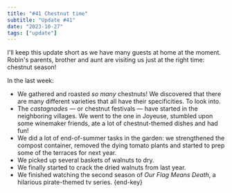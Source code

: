 ```yaml
---
title: "#41 Chestnut time"
subtitle: "Update #41"
date: "2023-10-27"
tags: ["update"]
---
```


I'll keep this update short as we have many guests at home at the moment. Robin's parents, brother and aunt are visiting us just at the right time: chestnut season!

In the last week:

- We gathered and roasted _so many_ chestnuts! We discovered that there are many different varieties that all have their specificities. To look into.
- The _castagnades_ — or chestnut festivals — have started in the neighboring villages. We went to the one in Joyeuse, stumbled upon some winemaker friends, ate a lot of chestnut-themed dishes and had fun!
- We did a lot of end-of-summer tasks in the garden: we strengthened the compost container, removed the dying tomato plants and started to prep some of the terraces for next year.
- We picked up several baskets of walnuts to dry.
- We finally started to crack the dried walnuts from last year.
- We finished watching the second season of <cite>Our Flag Means Death</cite>, a hilarious pirate-themed tv series. {end-key}
